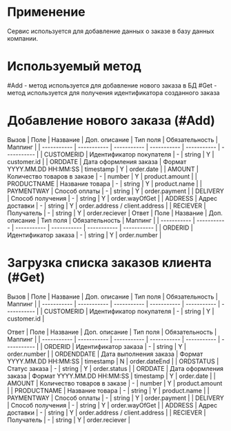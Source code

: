 # Применение
Сервис используется для добавление данных о заказе в базу данных компании.

# Используемый метод
#Add - метод используется для добавление нового заказа в БД
#Get - метод используется для получения идентификатора созданного заказа 

# Добавление нового заказа (#Add)
Вызов
| Поле | Название | Доп. описание | Тип поля | Обязательность | Маппинг |
| ----------- | ----------- | ----------- | ----------- | ----------- | ----------- |
| CUSTOMERID | Идентификатор покупателя | - | string | Y | customer.id |
| ORDDATE | Дата оформления заказа | Формат YYYY.MM.DD HH:MM:SS | timestamp | Y | order.date |
| AMOUNT | Количество товаров в заказе | - | number | Y | product.amount |
| PRODUCTNAME | Название товара | - | string | Y | product.name |
| PAYMENTWAY | Способ оплаты | - | string | Y | order.payment |
| DELIVERY | Способ получения | - | string | Y | order.wayOfGet |
| ADDRESS | Адрес доставки | - | string | Y | order.address / client.address |
| RECIEVER | Получатель | - | string | Y | order.reciever |
Ответ
| Поле | Название | Доп. описание | Тип поля | Обязательность | Маппинг |
| ----------- | ----------- | ----------- | ----------- | ----------- | ----------- |
| ORDERID | Идентификатор заказа | - | string | Y | order.number |

# Загрузка списка заказов клиента (#Get)
Вызов
| Поле | Название | Доп. описание | Тип поля | Обязательность | Маппинг |
| ----------- | ----------- | ----------- | ----------- | ----------- | ----------- |
| CUSTOMERID | Идентификатор покупателя | - | string | Y | customer.id |


Ответ
| Поле | Название | Доп. описание | Тип поля | Обязательность | Маппинг |
| ----------- | ----------- | ----------- | ----------- | ----------- | ----------- |
| ORDERID | Идентификатор заказа | - | string | Y | order.number |
| ORDENDDATE | Дата выполнения заказа | Формат YYYY.MM.DD HH:MM:SS | timestamp | N | order.dateEnd |
| ORDSTATUS | Статус заказа | - | string | Y | order.status |
| ORDDATE | Дата оформления заказа | Формат YYYY.MM.DD HH:MM:SS | timestamp | Y | order.date |
| AMOUNT | Количество товаров в заказе | - | number | Y | product.amount |
| PRODUCTNAME | Название товара | - | string | Y | product.name |
| PAYMENTWAY | Способ оплаты | - | string | Y | order.payment |
| DELIVERY | Способ получения | - | string | Y | order.wayOfGet |
| ADDRESS | Адрес доставки | - | string | Y | order.address / client.address |
| RECIEVER | Получатель | - | string | Y | order.reciever |

